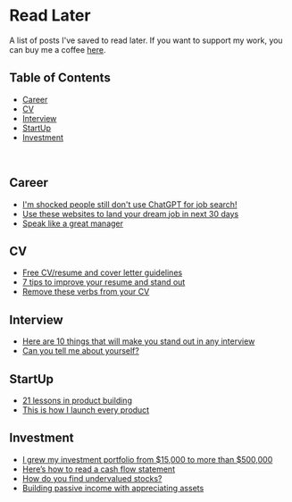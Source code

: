 # Read Later

A list of posts I've saved to read later. If you want to support my work, you can buy me a coffee [here](https://www.buymeacoffee.com/emredurukn).

## Table of Contents

- [Career](#career)
- [CV](#cv)
- [Interview](#interview)
- [StartUp](#startup)
- [Investment](#investment)

<br>

## Career

- [I'm shocked people still don't use ChatGPT for job search!](https://x.com/manishkhosiya/status/1781932357056164343)
- [Use these websites to land your dream job in next 30 days](https://x.com/codebypoonam/status/1828421385905123468)
- [Speak like a great manager](https://x.com/cooltechtipz/status/1819780629870887079)

## CV

- [Free CV/resume and cover letter guidelines](https://x.com/madzadev/status/1612072861354663937)
- [7 tips to improve your resume and stand out](https://x.com/PMDiegoGranados/status/1582115284269211648)
- [Remove these verbs from your CV](https://x.com/simon_ingari/status/1826478886470697448)

## Interview

- [Here are 10 things that will make you stand out in any interview](https://x.com/theleoalexandru/status/1601227466571292672)
- [Can you tell me about yourself?](https://x.com/maybeshalinii/status/1769223301099074035)

## StartUp

- [21 lessons in product building](https://x.com/hrishiptweets/status/1517006308800532480)
- [This is how I launch every product](https://x.com/lukemiler/status/1841850332520779776)

## Investment

- [I grew my investment portfolio from $15,000 to more than $500,000](https://x.com/AccentInvesting/status/1782383362096693675)
- [Here’s how to read a cash flow statement](https://x.com/investmattallen/status/1745136276334948458)
- [How do you find undervalued stocks?](https://x.com/qcompounding/status/1745437067931214129)
- [Building passive income with appreciating assets](https://x.com/iamcoriarnold/status/1767511050063171688)
